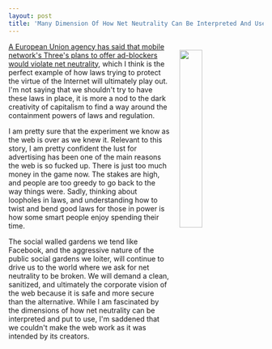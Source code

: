 ```yaml
---
layout: post
title: 'Many Dimension Of How Net Neutrality Can Be Interpreted And Used'
---
```

<p><img style="padding: 15px;" src="https://s3.amazonaws.com/kinlane-productions/bw-icons/bw-dimensions.png" alt="" width="30%" align="right" /></p>
<p><a href="http://www.bbc.com/news/technology-37255727">A European Union agency has said that mobile network's Three's plans to offer ad-blockers would violate net neutrality</a>, which I think is the perfect example of how laws trying to protect the virtue of the Internet will ultimately play out. I'm not saying that we shouldn't try to have these laws in place, it is more a nod to the dark creativity of capitalism to find a way around the containment powers of laws and regulation.</p>
<p>I am pretty sure that the experiment we know as the web is over as we knew it. Relevant to this story, I am pretty confident the lust for advertising has been one of the main reasons the web is so fucked up. There is just too much money in the game now. The stakes are high, and people are too greedy to go back to the way things were. Sadly, thinking about loopholes in laws, and understanding how to twist and bend good laws for those in power is how some smart people enjoy spending their time.</p>
<p>The social walled gardens we tend like Facebook, and the aggressive nature of the public social gardens we loiter, will continue&nbsp;to drive us to the world where we ask for net neutrality to be broken. We will demand a clean, sanitized, and ultimately the corporate vision of the web because it is safe and more secure than the alternative. While I am fascinated by the dimensions of how net neutrality can be interpreted and put to use, I'm saddened that we couldn't make the web work as it was intended by its creators.</p>
